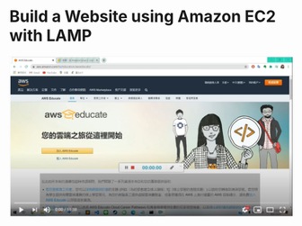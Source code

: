 # Build a Website using Amazon EC2 with LAMP

[![TEST](aws.jpg)](https://www.youtube.com/watch?v=k-IXbw8J5Ao&ab_channel=%E6%9D%8E%E6%B1%9D%E7%9B%88"點擊進入youtube觀看")
